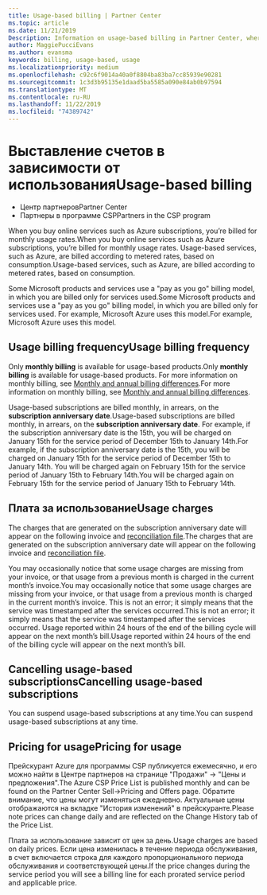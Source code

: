 ```yaml
---
title: Usage-based billing | Partner Center
ms.topic: article
ms.date: 11/21/2019
Description: Information on usage-based billing in Partner Center, where you're billed for monthly usage rates.
author: MaggiePucciEvans
ms.author: evansma
keywords: billing, usage-based, usage
ms.localizationpriority: medium
ms.openlocfilehash: c92c6f9014a40a0f8804ba83ba7cc85939e90281
ms.sourcegitcommit: 1c3d3b95135e1daad5ba5585a090e84ab0b97594
ms.translationtype: MT
ms.contentlocale: ru-RU
ms.lasthandoff: 11/22/2019
ms.locfileid: "74389742"
---
```

# <a name="usage-based-billing"></a><span data-ttu-id="746d5-104">Выставление счетов в зависимости от использования</span><span class="sxs-lookup"><span data-stu-id="746d5-104">Usage-based billing</span></span>

- <span data-ttu-id="746d5-105">Центр партнеров</span><span class="sxs-lookup"><span data-stu-id="746d5-105">Partner Center</span></span>
- <span data-ttu-id="746d5-106">Партнеры в программе CSP</span><span class="sxs-lookup"><span data-stu-id="746d5-106">Partners in the CSP program</span></span>

<span data-ttu-id="746d5-107">When you buy online services such as Azure subscriptions, you’re billed for monthly usage rates.</span><span class="sxs-lookup"><span data-stu-id="746d5-107">When you buy online services such as Azure subscriptions, you’re billed for monthly usage rates.</span></span> <span data-ttu-id="746d5-108">Usage-based services, such as Azure, are billed according to metered rates, based on consumption.</span><span class="sxs-lookup"><span data-stu-id="746d5-108">Usage-based services, such as Azure, are billed according to metered rates, based on consumption.</span></span>

<span data-ttu-id="746d5-109">Some Microsoft products and services use a "pay as you go" billing model, in which you are billed only for services used.</span><span class="sxs-lookup"><span data-stu-id="746d5-109">Some Microsoft products and services use a "pay as you go" billing model, in which you are billed only for services used.</span></span> <span data-ttu-id="746d5-110">For example, Microsoft Azure uses this model.</span><span class="sxs-lookup"><span data-stu-id="746d5-110">For example, Microsoft Azure uses this model.</span></span> 

## <a name="usage-billing-frequency"></a><span data-ttu-id="746d5-111">Usage billing frequency</span><span class="sxs-lookup"><span data-stu-id="746d5-111">Usage billing frequency</span></span>

<span data-ttu-id="746d5-112">Only **monthly billing** is available for usage-based products.</span><span class="sxs-lookup"><span data-stu-id="746d5-112">Only **monthly billing** is available for usage-based products.</span></span> <span data-ttu-id="746d5-113">For more information on monthly billing, see [Monthly and annual billing differences](billing-annual-monthly.md).</span><span class="sxs-lookup"><span data-stu-id="746d5-113">For more information on monthly billing, see [Monthly and annual billing differences](billing-annual-monthly.md).</span></span>

<span data-ttu-id="746d5-114">Usage-based subscriptions are billed monthly, in arrears, on the **subscription anniversary date**.</span><span class="sxs-lookup"><span data-stu-id="746d5-114">Usage-based subscriptions are billed monthly, in arrears, on the **subscription anniversary date**.</span></span> <span data-ttu-id="746d5-115">For example, if the subscription anniversary date is the 15th, you will be charged on January 15th for the service period of December 15th to January 14th.</span><span class="sxs-lookup"><span data-stu-id="746d5-115">For example, if the subscription anniversary date is the 15th, you will be charged on January 15th for the service period of December 15th to January 14th.</span></span> <span data-ttu-id="746d5-116">You will be charged again on February 15th for the service period of January 15th to February 14th.</span><span class="sxs-lookup"><span data-stu-id="746d5-116">You will be charged again on February 15th for the service period of January 15th to February 14th.</span></span> 

## <a name="usage-charges"></a><span data-ttu-id="746d5-117">Плата за использование</span><span class="sxs-lookup"><span data-stu-id="746d5-117">Usage charges</span></span>

<span data-ttu-id="746d5-118">The charges that are generated on the subscription anniversary date will appear on the following invoice and [reconciliation file](usage-based-recon-files.md).</span><span class="sxs-lookup"><span data-stu-id="746d5-118">The charges that are generated on the subscription anniversary date will appear on the following invoice and [reconciliation file](usage-based-recon-files.md).</span></span>

<span data-ttu-id="746d5-119">You may occasionally notice that some usage charges are missing from your invoice, or that usage from a previous month is charged in the current month’s invoice.</span><span class="sxs-lookup"><span data-stu-id="746d5-119">You may occasionally notice that some usage charges are missing from your invoice, or that usage from a previous month is charged in the current month’s invoice.</span></span> <span data-ttu-id="746d5-120">This is not an error; it simply means that the service was timestamped after the services occurred.</span><span class="sxs-lookup"><span data-stu-id="746d5-120">This is not an error; it simply means that the service was timestamped after the services occurred.</span></span> <span data-ttu-id="746d5-121">Usage reported within 24 hours of the end of the billing cycle will appear on the next month’s bill.</span><span class="sxs-lookup"><span data-stu-id="746d5-121">Usage reported within 24 hours of the end of the billing cycle will appear on the next month’s bill.</span></span>

## <a name="cancelling-usage-based-subscriptions"></a><span data-ttu-id="746d5-122">Cancelling usage-based subscriptions</span><span class="sxs-lookup"><span data-stu-id="746d5-122">Cancelling usage-based subscriptions</span></span>

<span data-ttu-id="746d5-123">You can suspend usage-based subscriptions at any time.</span><span class="sxs-lookup"><span data-stu-id="746d5-123">You can suspend usage-based subscriptions at any time.</span></span>

## <a name="pricing-for-usage"></a><span data-ttu-id="746d5-124">Pricing for usage</span><span class="sxs-lookup"><span data-stu-id="746d5-124">Pricing for usage</span></span>

<span data-ttu-id="746d5-125">Прейскурант Azure для программы CSP публикуется ежемесячно, и его можно найти в Центре партнеров на странице "Продажи" -> "Цены и предложения".</span><span class="sxs-lookup"><span data-stu-id="746d5-125">The Azure CSP Price List is published monthly and can be found on the Partner Center Sell->Pricing and Offers page.</span></span> <span data-ttu-id="746d5-126">Обратите внимание, что цены могут изменяться ежедневно. Актуальные цены отображаются на вкладке "История изменений" в прейскуранте.</span><span class="sxs-lookup"><span data-stu-id="746d5-126">Please note prices can change daily and are reflected on the Change History tab of the Price List.</span></span>

<span data-ttu-id="746d5-127">Плата за использование зависит от цен за день.</span><span class="sxs-lookup"><span data-stu-id="746d5-127">Usage charges are based on daily prices.</span></span> <span data-ttu-id="746d5-128">Если цена изменилась в течение периода обслуживания, в счет включается строка для каждого пропорционального периода обслуживания и соответствующей цены.</span><span class="sxs-lookup"><span data-stu-id="746d5-128">If the price changes during the service period you will see a billing line for each prorated service period and applicable price.</span></span>
